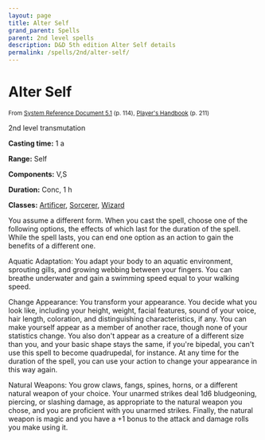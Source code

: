 ```yaml
---
layout: page
title: Alter Self
grand_parent: Spells
parent: 2nd level spells 
description: D&D 5th edition Alter Self details
permalink: /spells/2nd/alter-self/
---
```


# Alter Self

<small>From <a target="_blank" href="https://media.wizards.com/2016/downloads/DND/SRD-OGL_V5.1.pdf">System Reference Document 5.1</a> (p. 114), <a target="_blank" href="https://dnd.wizards.com/products/tabletop-games/rpg-products/rpg_playershandbook">Player's Handbook</a> (p. 211)</small>


2nd level transmutation

**Casting time:** 1 a

**Range:** Self

**Components:** V,S 

**Duration:** Conc, 1 h

**Classes:** [Artificer](/classes/artificer/), [Sorcerer](/classes/sorcerer/), [Wizard](/classes/wizard/)

You assume a different form. When you cast the spell, choose one of the following options, the effects of which last for the duration of the spell. While the spell lasts, you can end one option as an action to gain the benefits of a different one.

   Aquatic Adaptation: You adapt your body to an aquatic environment, sprouting gills, and growing webbing between your fingers. You can breathe underwater and gain a swimming speed equal to your walking speed.

   Change Appearance: You transform your appearance. You decide what you look like, including your height, weight, facial features, sound of your voice, hair length, coloration, and distinguishing characteristics, if any. You can make yourself appear as a member of another race, though none of your statistics change. You also don't appear as a creature of a different size than you, and your basic shape stays the same, if you're bipedal, you can't use this spell to become quadrupedal, for instance. At any time for the duration of the spell, you can use your action to change your appearance in this way again.

   Natural Weapons: You grow claws, fangs, spines, horns, or a different natural weapon of your choice. Your unarmed strikes deal 1d6 bludgeoning, piercing, or slashing damage, as appropriate to the natural weapon you chose, and you are proficient with you unarmed strikes. Finally, the natural weapon is magic and you have a +1 bonus to the attack and damage rolls you make using it.